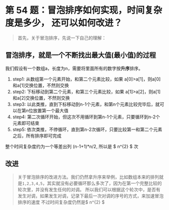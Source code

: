 # 第 54 题：冒泡排序如何实现，时间复杂度是多少， 还可以如何改进？

> 首先，关于冒泡排序，先说一下自己的理解：

## 冒泡排序，就是一个不断找出最大值(最小值)的过程

我们假设有一个数组a，长度为n，需要将里面所有的数字按**升序**排序。
1. step1: 从数组第一个元素开始，和第二个元素比较，如果 a[0]>a[1]，则a[0]和a[1]交换位置，不然则交换
2. step2: 下标移动到第二个元素，和第三个元素比较，如果 a[1]>a[2]，则a[1]和a[2]交换位置，不然则交换
3. step3: 以此类推，直到下标移动到n-1个元素，和第n个元素比较完毕后，就可以在第n位放置第一个最大值
4. step4: 第二次循环开始，但这次不用循环到第n-1个元素，只要循环到n-2个元素即可结束
5. step5: 依次类推，不停循环，直到第n-2次循环，只要比较第一和第二个元素之后，所有排序即可完成

整个时间复杂度约为一个等差出列 (n-1+1)*n/2, 所以是 $ n^{2} $ 次

## 改进

> 关于冒泡排序的改进方法。我们仍然拿升序来举例，比如数组本来的排列就是`1,2,3,4,5`，其实就没有必要循环那么多次了，因为在第一个完整比较的轮次里，并没有发生任何的对调。
> 所以我们可以根据这个轮次中，是否有发生对调，如果发生对调，记录下最后一次对调的序号的方式，来加速冒泡排序的速度
> 不过时间复杂度仍然是$ n^{2} $

